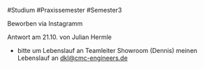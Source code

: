 #Studium #Praxissemester #Semester3 

Beworben via Instagramm

Antwort am 21.10. von Julian Hermle
- bitte um Lebenslauf an Teamleiter Showroom (Dennis) meinen Lebenslauf an dkl@cmc-engineers.de

